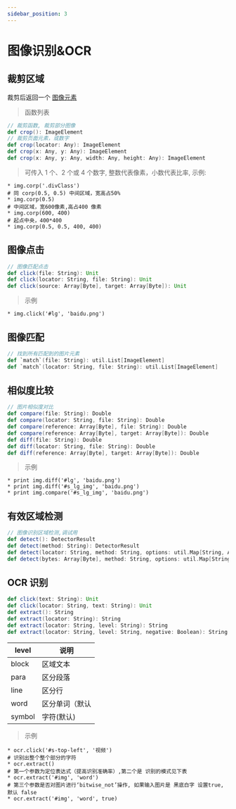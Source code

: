 ```yaml
---
sidebar_position: 3
---
```


# 图像识别&OCR

## 裁剪区域

裁剪后返回一个 [图像元素](/docs/ui/image-element)

> 函数列表

```scala
// 裁剪函数, 裁剪部分图像
def crop(): ImageElement
// 裁剪页面元素，或数字
def crop(locator: Any): ImageElement
def crop(x: Any, y: Any): ImageElement
def crop(x: Any, y: Any, width: Any, height: Any): ImageElement
```

> 可传入 1 个、2 个或 4 个数字, 整数代表像素，小数代表比率, 示例:

```
* img.corp('.divClass')
# 同 corp(0.5, 0.5) 中间区域，宽高占50%
* img.corp(0.5)
# 中间区域，宽600像素,高占400 像素
* img.corp(600, 400)
# 起点中央，400*400
* img.corp(0.5, 0.5, 400, 400)
```

## 图像点击

```scala
// 图像匹配点击
def click(file: String): Unit
def click(locator: String, file: String): Unit
def click(source: Array[Byte], target: Array[Byte]): Unit
```

> 示例

```
* img.click('#lg', 'baidu.png')
```

## 图像匹配

```scala
// 找到所有匹配到的图片元素
def `match`(file: String): util.List[ImageElement]
def `match`(locator: String, file: String): util.List[ImageElement]
```

## 相似度比较

```scala
// 图片相似度对比
def compare(file: String): Double
def compare(locator: String, file: String): Double
def compare(reference: Array[Byte], file: String): Double
def compare(reference: Array[Byte], target: Array[Byte]): Double
def diff(file: String): Double
def diff(locator: String, file: String): Double
def diff(reference: Array[Byte], target: Array[Byte]): Double
```

> 示例

```
* print img.diff('#lg', 'baidu.png')
* print img.diff('#s_lg_img', 'baidu.png')
* print img.compare('#s_lg_img', 'baidu.png')
```

## 有效区域检测

```scala
// 图像识别区域检测,调试用
def detect(): DetectorResult
def detect(method: String): DetectorResult
def detect(locator: String, method: String, options: util.Map[String, Any]): DetectorResult
def detect(bytes: Array[Byte], method: String, options: util.Map[String, Any]): DetectorResult
```

## OCR 识别

```scala
def click(text: String): Unit
def click(locator: String, text: String): Unit
def extract(): String
def extract(locator: String): String
def extract(locator: String, level: String): String
def extract(locator: String, level: String, negative: Boolean): String
```

| level  | 说明           |
| ------ | -------------- |
| block  | 区域文本       |
| para   | 区分段落       |
| line   | 区分行         |
| word   | 区分单词（默认 |
| symbol | 字符(默认)     |

> 示例

```
* ocr.click('#s-top-left', '视频')
# 识别出整个整个部分的字符
* ocr.extract()
# 第一个参数为定位表达式（提高识别准确率）,第二个是 识别的模式见下表
* ocr.extract('#img', 'word')
# 第三个参数是否对图片进行‘bitwise_not’操作, 如果输入图片是 黑底白字 设置true, 默认 false
* ocr.extract('#img', 'word', true)
```
